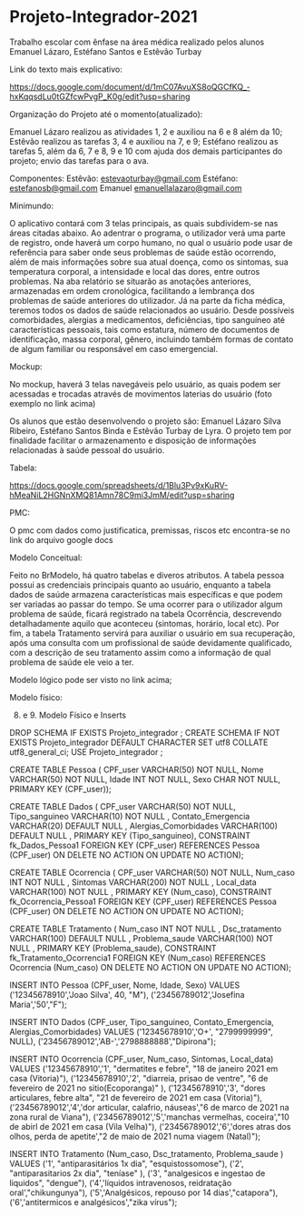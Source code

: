 # Projeto-Integrador-2021
Trabalho escolar com ênfase na área médica realizado pelos alunos Emanuel Lázaro, Estéfano Santos e Estêvão Turbay
 
Link do texto mais explicativo:

https://docs.google.com/document/d/1mC07AvuXS8oQGCfKQ_-hxKqqsdLu0tGZfcwPvgP_K0g/edit?usp=sharing


Organização do Projeto até o momento(atualizado): 

Emanuel Lázaro realizou as atividades 1, 2  e auxiliou na 6 e 8 além da 10;
Estêvão realizou as tarefas 3, 4 e auxiliou na 7, e 9;
Estéfano realizou as tarefas 5, além da 6, 7 e 8, 9 e 10 com ajuda dos demais participantes do projeto; envio das tarefas para o ava.

Componentes:
Estêvão: estevaoturbay@gmail.com 
Estéfano: estefanosb@gmail.com 
Emanuel emanuellalazaro@gmail.com

Minimundo:

O aplicativo contará com 3 telas principais, as quais subdividem-se nas áreas citadas abaixo. Ao adentrar o programa, o utilizador verá uma parte de registro, onde haverá um corpo humano, no qual o usuário pode usar de referência para saber onde seus problemas de saúde estão ocorrendo, além de mais informações sobre sua atual doença, como os sintomas, sua temperatura corporal, a intensidade e local das dores, entre outros problemas. 
Na aba relatório se situarão as anotações anteriores, armazenadas em ordem cronológica, facilitando a lembrança dos problemas de saúde anteriores do utilizador.
Já na parte da ficha médica, teremos todos os dados de saúde relacionados ao usuário. Desde possíveis comorbidades, alergias a medicamentos, deficiências, tipo sanguíneo até características pessoais, tais como estatura, número de documentos de identificação, massa corporal, gênero, incluindo também formas de contato de algum familiar ou responsável em caso emergencial.

Mockup:

No mockup, haverá 3 telas navegáveis pelo usuário, as quais podem ser acessadas e trocadas através de movimentos laterias do usuário (foto exemplo no link acima)

Os alunos que estão desenvolvendo o projeto são: Emanuel Lázaro Silva Ribeiro, Estéfano Santos Binda e Estêvão Turbay de Lyra. O projeto tem por finalidade facilitar o armazenamento e disposição de informações relacionadas à saúde pessoal do usuário.

Tabela: 

https://docs.google.com/spreadsheets/d/1Blu3Pv9xKuRV-hMeaNiL2HGNnXMQ81Amn78C9mi3JmM/edit?usp=sharing

PMC:

O pmc com dados como justificatica, premissas, riscos etc encontra-se no link do arquivo google docs

Modelo Conceitual:

Feito no BrModelo, há quatro tabelas e diveros atributos. A tabela pessoa possui as credenciais principais quanto ao usuário, enquanto a tabela dados de saúde armazena características mais específicas e que podem ser variadas ao passar do tempo. Se uma ocorrer para o utilizador algum problema de saúde, ficará registrado na tabela Ocorrência, descrevendo detalhadamente aquilo que aconteceu (sintomas, horário, local etc). Por fim, a tabela Tratamento servirá para auxiliar o usuário em sua recuperação, após uma consulta com um profissional de saúde devidamente qualificado, com a descrição de seu tratamento assim como a informação de qual problema de saúde ele veio a ter.

Modelo lógico pode ser visto no link acima;

Modelo físico:

8. e 9. Modelo Físico e Inserts

DROP SCHEMA IF EXISTS Projeto_integrador ;
CREATE SCHEMA IF NOT EXISTS Projeto_integrador DEFAULT CHARACTER SET utf8 COLLATE utf8_general_ci;
USE Projeto_integrador ;

CREATE TABLE Pessoa (
  CPF_user VARCHAR(50) NOT NULL,
  Nome VARCHAR(50) NOT NULL,
  Idade INT NOT NULL,
  Sexo CHAR NOT NULL,
  PRIMARY KEY (CPF_user));
  
CREATE TABLE Dados (
  CPF_user VARCHAR(50) NOT NULL,
  Tipo_sanguineo VARCHAR(10) NOT NULL ,
  Contato_Emergencia VARCHAR(20) DEFAULT NULL ,
  Alergias_Comorbidades VARCHAR(100) DEFAULT NULL ,
  PRIMARY KEY (Tipo_sanguineo),
  CONSTRAINT fk_Dados_Pessoa1
    FOREIGN KEY (CPF_user)
    REFERENCES Pessoa (CPF_user)
	ON DELETE NO ACTION
    ON UPDATE NO ACTION);

CREATE TABLE Ocorrencia (
  CPF_user VARCHAR(50) NOT NULL,
  Num_caso INT NOT NULL ,
  Sintomas VARCHAR(200) NOT NULL ,
  Local_data VARCHAR(100) NOT NULL ,
  PRIMARY KEY (Num_caso),
  CONSTRAINT fk_Ocorrencia_Pessoa1
    FOREIGN KEY (CPF_user)
    REFERENCES Pessoa (CPF_user)
	ON DELETE NO ACTION
    ON UPDATE NO ACTION);
    
CREATE TABLE Tratamento (
  Num_caso INT NOT NULL ,
  Dsc_tratamento VARCHAR(100) DEFAULT NULL ,
  Problema_saude VARCHAR(100) NOT NULL ,
  PRIMARY KEY (Problema_saude),
  CONSTRAINT fk_Tratamento_Ocorrencia1
    FOREIGN KEY (Num_caso)
    REFERENCES Ocorrencia (Num_caso)
	ON DELETE NO ACTION
    ON UPDATE NO ACTION);
        
INSERT INTO Pessoa (CPF_user, Nome, Idade, Sexo) VALUES 
('12345678910','Joao Silva', 40, "M"),
('23456789012','Josefina Maria','50',"F");



INSERT INTO Dados (CPF_user, Tipo_sanguineo, Contato_Emergencia, Alergias_Comorbidades) VALUES 
('12345678910','O+', "2799999999", NULL),
('23456789012','AB-','2798888888',"Dipirona");



INSERT INTO Ocorrencia (CPF_user, Num_caso, Sintomas, Local_data) VALUES 
('12345678910','1', "dermatites e febre", "18 de janeiro 2021 em casa (Vitoria)"),
('12345678910','2', "diarreia, prisao de ventre", "6 de fevereiro de 2021 no sitio(Ecoporanga)" ),
('12345678910','3', "dores articulares, febre alta", "21 de fevereiro de 2021 em casa (Vitoria)"),
('23456789012','4','dor articular, calafrio, náuseas',"6 de marco de 2021 na zona rural de Viana"),
('23456789012','5','manchas vermelhas, coceira',"10 de abirl de 2021 em casa (Vila Velha)"),
('23456789012','6','dores atras dos olhos, perda de apetite',"2 de maio de 2021 numa viagem (Natal)");


INSERT INTO Tratamento (Num_caso, Dsc_tratamento, Problema_saude ) VALUES 
('1', "antiparasitários 1x dia", "esquistossomose"),
('2', "antiparasitarios 2x dia", "teníase" ),
('3', "analgesicos e ingestao de liquidos", "dengue"),
('4','líquidos intravenosos, reidratação oral',"chikungunya"),
('5','Analgésicos, repouso por 14 dias',"catapora"),
('6','antitermicos e analgésicos',"zika vírus");








